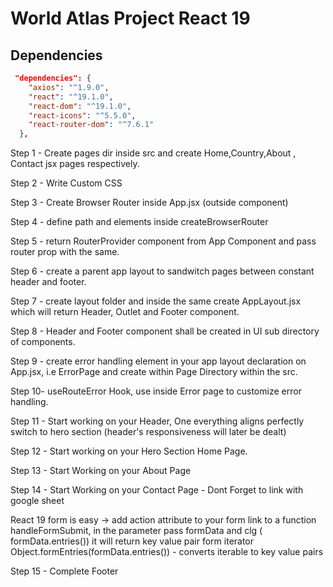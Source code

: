 # World Atlas Project React 19 

## Dependencies
```json
 "dependencies": {
    "axios": "^1.9.0",
    "react": "^19.1.0",
    "react-dom": "^19.1.0",
    "react-icons": "^5.5.0",
    "react-router-dom": "^7.6.1"
  },

```

Step 1 - Create pages dir inside src and create Home,Country,About , Contact jsx pages respectively.

Step 2 - Write Custom CSS 

Step 3 - Create Browser Router inside App.jsx (outside component)

Step 4 - define path and elements inside createBrowserRouter

Step 5 - return RouterProvider component from App Component and pass router prop with the same.

Step 6 - create a parent app layout to sandwitch pages between constant header and footer.

Step 7 - create layout folder and inside the same create AppLayout.jsx which will return Header, Outlet and Footer component.

Step 8 - Header and Footer component shall be created in UI sub directory of components.

Step 9 - create error handling element in your app layout declaration on App.jsx, i.e ErrorPage and create within Page Directory within the src.

Step 10- useRouteError Hook, use inside Error page to customize error handling.

Step 11 - Start working on your Header, One everything aligns perfectly switch to hero section (header's responsiveness will later be dealt)

Step 12 - Start working on your Hero Section Home Page.

Step 13 - Start Working on your About Page

Step 14 - Start Working on your Contact Page - Dont Forget to link with google sheet

React 19 form is easy -> add action attribute to your form link to a function handleFormSubmit, in the parameter pass formData and clg ( formData.entries()) it will return key value pair form iterator
Object.formEntries(formData.entries()) - converts iterable to key value pairs

Step 15 - Complete Footer


